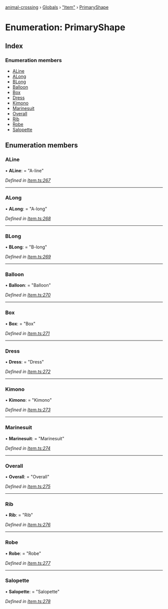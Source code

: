 [animal-crossing](../README.md) › [Globals](../globals.md) › ["Item"](../modules/_item_.md) › [PrimaryShape](_item_.primaryshape.md)

# Enumeration: PrimaryShape

## Index

### Enumeration members

* [ALine](_item_.primaryshape.md#aline)
* [ALong](_item_.primaryshape.md#along)
* [BLong](_item_.primaryshape.md#blong)
* [Balloon](_item_.primaryshape.md#balloon)
* [Box](_item_.primaryshape.md#box)
* [Dress](_item_.primaryshape.md#dress)
* [Kimono](_item_.primaryshape.md#kimono)
* [Marinesuit](_item_.primaryshape.md#marinesuit)
* [Overall](_item_.primaryshape.md#overall)
* [Rib](_item_.primaryshape.md#rib)
* [Robe](_item_.primaryshape.md#robe)
* [Salopette](_item_.primaryshape.md#salopette)

## Enumeration members

###  ALine

• **ALine**: = "A-line"

*Defined in [Item.ts:267](https://github.com/Norviah/animal-crossing/blob/3d769dc/module/types/Item.ts#L267)*

___

###  ALong

• **ALong**: = "A-long"

*Defined in [Item.ts:268](https://github.com/Norviah/animal-crossing/blob/3d769dc/module/types/Item.ts#L268)*

___

###  BLong

• **BLong**: = "B-long"

*Defined in [Item.ts:269](https://github.com/Norviah/animal-crossing/blob/3d769dc/module/types/Item.ts#L269)*

___

###  Balloon

• **Balloon**: = "Balloon"

*Defined in [Item.ts:270](https://github.com/Norviah/animal-crossing/blob/3d769dc/module/types/Item.ts#L270)*

___

###  Box

• **Box**: = "Box"

*Defined in [Item.ts:271](https://github.com/Norviah/animal-crossing/blob/3d769dc/module/types/Item.ts#L271)*

___

###  Dress

• **Dress**: = "Dress"

*Defined in [Item.ts:272](https://github.com/Norviah/animal-crossing/blob/3d769dc/module/types/Item.ts#L272)*

___

###  Kimono

• **Kimono**: = "Kimono"

*Defined in [Item.ts:273](https://github.com/Norviah/animal-crossing/blob/3d769dc/module/types/Item.ts#L273)*

___

###  Marinesuit

• **Marinesuit**: = "Marinesuit"

*Defined in [Item.ts:274](https://github.com/Norviah/animal-crossing/blob/3d769dc/module/types/Item.ts#L274)*

___

###  Overall

• **Overall**: = "Overall"

*Defined in [Item.ts:275](https://github.com/Norviah/animal-crossing/blob/3d769dc/module/types/Item.ts#L275)*

___

###  Rib

• **Rib**: = "Rib"

*Defined in [Item.ts:276](https://github.com/Norviah/animal-crossing/blob/3d769dc/module/types/Item.ts#L276)*

___

###  Robe

• **Robe**: = "Robe"

*Defined in [Item.ts:277](https://github.com/Norviah/animal-crossing/blob/3d769dc/module/types/Item.ts#L277)*

___

###  Salopette

• **Salopette**: = "Salopette"

*Defined in [Item.ts:278](https://github.com/Norviah/animal-crossing/blob/3d769dc/module/types/Item.ts#L278)*
